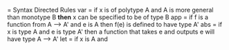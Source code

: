 = Syntax Directed Rules
var = if x is of polytype A and A is more general than monotype B **then** x can be specified to be of type B 
app = if f is a function from A --> A' and e is A then f(e) is defined to have type A'
abs = if x is type A and e is type A' then a function that takes e and outputs e will have type A --> A'
let = if x is A and 

